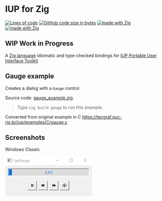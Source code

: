 # IUP for Zig
[![Lines of code](https://img.shields.io/tokei/lines/github/batiati/IUPforZig)]()
[![GitHub code size in bytes](https://img.shields.io/github/languages/code-size/batiati/IUPforZig)]()
[![made with Zig](https://img.shields.io/badge/made%20with%20%E2%9D%A4%20-Zig-orange)]()
[![made with Zig](https://img.shields.io/badge/unlicensed-public%20domain-brightgreen)]()

## WIP Work in Progress

A [Zig language](https://ziglang.org/) idiomatic and type-checked bindings for [IUP Portable User Interface Toolkit](https://tecgraf.puc-rio.br/iup/)

## Gauge example

Creates a dialog with a `Gauge` control

Source code: [gauge_example.zig](../src/gauge_example.zig).

> Type `zig build gauge` to run this example.

Converted from original example in C
https://tecgraf.puc-rio.br/iup/examples/C/gauge.c

## Screenshots

Windows Classic

![MDI Windows](GaugeWindows.gif)

